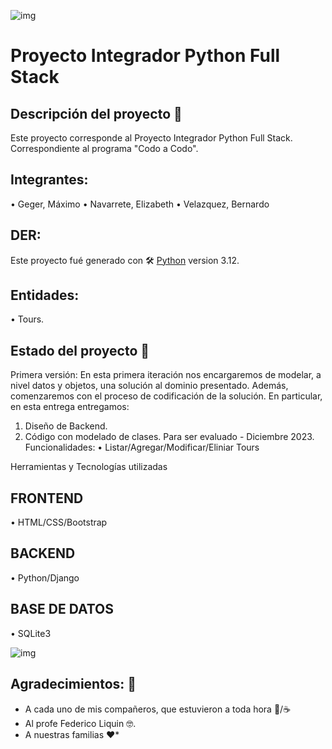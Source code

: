 ![img](https://i.postimg.cc/FRXKcL88/comienza.gif)
# Proyecto Integrador Python Full Stack

## Descripción del proyecto 🚀
Este proyecto corresponde al Proyecto Integrador Python Full Stack. Correspondiente al programa "Codo a Codo".

## Integrantes:

•	Geger, Máximo
•	Navarrete, Elizabeth
•	Velazquez, Bernardo

## DER:



Este proyecto fué generado con 🛠️ [Python](https://www.python.org/) version 3.12.
## Entidades:
•	Tours.

## Estado del proyecto 📌
Primera versión: En esta primera iteración nos encargaremos de modelar, a nivel datos y objetos, una solución
al dominio presentado. Además, comenzaremos con el proceso de codificación de la solución.
En particular, en esta entrega entregamos:
1. Diseño de Backend.
2. Código con modelado de clases.  Para ser evaluado - Diciembre 2023.
Funcionalidades:
•	Listar/Agregar/Modificar/Eliniar Tours

Herramientas y Tecnologías utilizadas
## FRONTEND
•	HTML/CSS/Bootstrap
	

## BACKEND
•	Python/Django

## BASE DE DATOS
•	SQLite3
	

![img](https://i.postimg.cc/W3HShg1F/lenguajes-Python.png)
## Agradecimientos: 🎁

* A cada uno de mis compañeros, que estuvieron a toda hora 🍺/☕
* Al profe Federico Liquin 🤓.
* A nuestras familias ❤️* 